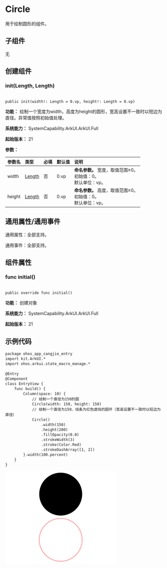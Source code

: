 # Circle

用于绘制圆形的组件。

## 子组件

无

## 创建组件

### init(Length, Length)

```cangjie

public init(width!: Length = 0.vp, height!: Length = 0.vp)
```

**功能：** 绘制一个宽度为width，高度为height的圆形，宽高设置不一致时以短边为直径。异常值按照初始值处理。

**系统能力：** SystemCapability.ArkUI.ArkUI.Full

**起始版本：** 21

**参数：**

|参数名|类型|必填|默认值|说明|
|:---|:---|:---|:---|:---|
|width|[Length](../apis/BasicServicesKit/cj-apis-base.md#interface-length)|否|0.vp| **命名参数。** 宽度，取值范围≥0。<br>初始值：0。<br>默认单位：vp。|
|height|[Length](../apis/BasicServicesKit/cj-apis-base.md#interface-length)|否|0.vp| **命名参数。** 高度，取值范围≥0。<br>初始值：0。<br>默认单位：vp。|

## 通用属性/通用事件

通用属性：全部支持。

通用事件：全部支持。

## 组件属性

### func initial()

```cangjie

public override func initial()
```

**功能：** 创建对象

**系统能力：** SystemCapability.ArkUI.ArkUI.Full

**起始版本：** 21

## 示例代码

<!-- run -->

```cangjie
package ohos_app_cangjie_entry
import kit.ArkUI.*
import ohos.arkui.state_macro_manage.*

@Entry
@Component
class EntryView {
    func build() {
        Column(space: 10) {
            // 绘制一个直径为150的圆
            Circle(width: 150, height: 150)
            // 绘制一个直径为150、线条为红色虚线的圆环（宽高设置不一致时以短边为直径）
            Circle()
                .width(150)
                .height(200)
                .fillOpacity(0.0)
                .strokeWidth(3)
                .stroke(Color.Red)
                .strokeDashArray([1, 2])
        }.width(100.percent)
    }
}
```

![circle2](./figures/circle2.png)
